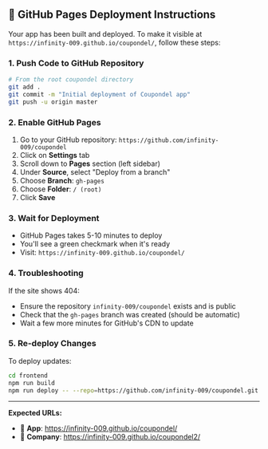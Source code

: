 ## 🚀 GitHub Pages Deployment Instructions

Your app has been built and deployed. To make it visible at `https://infinity-009.github.io/coupondel/`, follow these steps:

### 1. **Push Code to GitHub Repository**
```bash
# From the root coupondel directory
git add .
git commit -m "Initial deployment of Coupondel app"
git push -u origin master
```

### 2. **Enable GitHub Pages**
1. Go to your GitHub repository: `https://github.com/infinity-009/coupondel`
2. Click on **Settings** tab
3. Scroll down to **Pages** section (left sidebar)
4. Under **Source**, select "Deploy from a branch"
5. Choose **Branch**: `gh-pages`
6. Choose **Folder**: `/ (root)`
7. Click **Save**

### 3. **Wait for Deployment**
- GitHub Pages takes 5-10 minutes to deploy
- You'll see a green checkmark when it's ready
- Visit: `https://infinity-009.github.io/coupondel/`

### 4. **Troubleshooting**
If the site shows 404:
- Ensure the repository `infinity-009/coupondel` exists and is public
- Check that the `gh-pages` branch was created (should be automatic)
- Wait a few more minutes for GitHub's CDN to update

### 5. **Re-deploy Changes**
To deploy updates:
```bash
cd frontend
npm run build
npm run deploy -- --repo=https://github.com/infinity-009/coupondel.git
```

---

**Expected URLs:**
- 🚀 **App**: https://infinity-009.github.io/coupondel/
- 🏢 **Company**: https://infinity-009.github.io/coupondel2/
